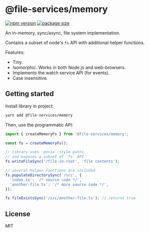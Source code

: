 # @file-services/memory

[![npm version](https://img.shields.io/npm/v/@file-services/memory.svg)](https://www.npmjs.com/package/@file-services/memory)
[![package size](https://badgen.net/bundlephobia/minzip/@file-services/memory)](https://bundlephobia.com/result?p=@file-services/memory)

An in-memory, sync/async, file system implementation.

Contains a subset of node's `fs` API with additional helper functions.

Features:

- Tiny.
- Isomorphic. Works in both Node.js and web-browsers.
- Implements the watch service API (for events).
- Case insensitive.

## Getting started

Install library in project:

```sh
yarn add @file-services/memory
```

Then, use the programmatic API:

```ts
import { createMemoryFs } from '@file-services/memory';

const fs = createMemoryFs();

// library uses `posix`-style paths
// and exposes a subset of `fs` API
fs.writeFileSync('/file-in-root', 'file contents');

// several helper functions are included
fs.populateDirectorySync('/src', {
  'index.ts': '/* source code */',
  'another-file.ts': '/* more source code */',
});

fs.fileExistsSync('/src/another-file.ts'); // returns true
```

## License

MIT
